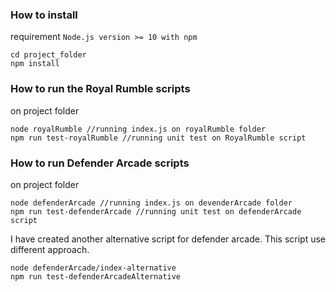 ### How to install
requirement `Node.js version >= 10 with npm`
```
cd project_folder
npm install
```

### How to run the Royal Rumble scripts
on project folder
```
node royalRumble //running index.js on royalRumble folder
npm run test-royalRumble //running unit test on RoyalRumble script
```

### How to run Defender Arcade scripts
on project folder
```
node defenderArcade //running index.js on devenderArcade folder
npm run test-defenderArcade //running unit test on defenderArcade script
```
I have created another alternative script for defender arcade.
This script use different approach.
```
node defenderArcade/index-alternative
npm run test-defenderArcadeAlternative
```
